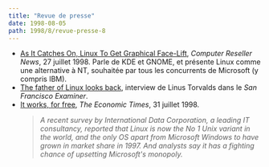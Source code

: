 ```yaml
---
title: "Revue de presse"
date: 1998-08-05
path: 1998/8/revue-presse-8
---
```


<UL>

<LI><A HREF="http://www.techweb.com/se/directlink.cgi?CRN19980727S0127">As It Catches On, Linux To Get Graphical Face-Lift</A>,
<EM>Computer Reseller News</EM>, 27 juillet 1998.
Parle de KDE et GNOME, et présente Linux comme une alternative à NT,
souhaitée par tous les concurrents de Microsoft (y compris IBM).
<LI><A HREF="http://www.sfgate.com/cgi-bin/article.cgi?file=/examiner/archive/1998/08/02/BUSINESS13080.dtl">The father of Linux looks back</A>, interview de Linus Torvalds dans
le <EM>San Francisco Examiner</EM>.
<LI><A HREF="http://www.economictimes.com/310798/31doss05.htm">It works, for free</A>, <EM>The Economic Times</EM>, 31 juillet 1998.
<BLOCKQUOTE><EM>
A recent survey by International Data Corporation, a leading IT
consultancy, reported that Linux is now the No 1 Unix variant in the
world, and the only OS apart from Microsoft Windows to have grown in
market share in 1997. And analysts say it has a fighting chance of
upsetting Microsoft's monopoly.
</EM></BLOCKQUOTE>

</UL>


